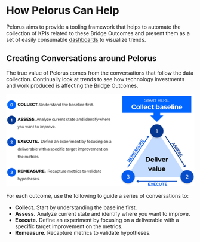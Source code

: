 # How Pelorus Can Help

Pelorus aims to provide a tooling framework that helps to automate the collection of KPIs related to these Bridge Outcomes and present them as a set of easily consumable [dashboards](outcomes/index.md) to visualize trends.

## Creating Conversations around Pelorus

The true value of Pelorus comes from the conversations that follow the data collection.  Continually look at trends to see how technology investments and work produced is affecting the Bridge Outcomes.

![Value Delivery Cycle](../img/deliver-value-cycle.png)

For each outcome, use the following to guide a series of conversations to:

* **Collect.** Start by understanding the baseline first.
* **Assess.** Analyze current state and identify where you want to improve.
* **Execute.** Define an experiment by focusing on a deliverable with a specific target improvement on the metrics.
* **Remeasure.** Recapture metrics to validate hypotheses.
